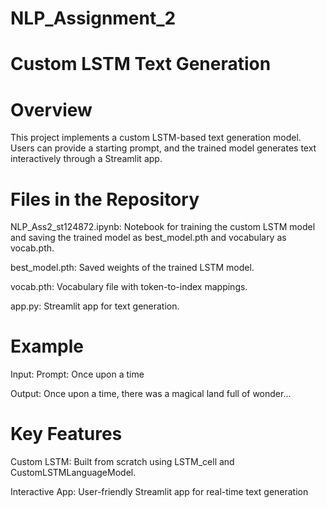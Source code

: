 # NLP_Assignment_2

# Custom LSTM Text Generation

# Overview

This project implements a custom LSTM-based text generation model. Users can provide a starting prompt, and the trained model generates text interactively through a Streamlit app.

# Files in the Repository

NLP_Ass2_st124872.ipynb: Notebook for training the custom LSTM model and saving the trained model as best_model.pth and vocabulary as vocab.pth.

best_model.pth: Saved weights of the trained LSTM model.

vocab.pth: Vocabulary file with token-to-index mappings.

app.py: Streamlit app for text generation.


# Example
Input:
Prompt: Once upon a time

Output:
Once upon a time, there was a magical land full of wonder...

# Key Features

Custom LSTM: Built from scratch using LSTM_cell and CustomLSTMLanguageModel.

Interactive App: User-friendly Streamlit app for real-time text generation

